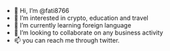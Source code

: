 - 👋 Hi, I’m @fati8766
- 👀 I’m interested in crypto, education and travel
- 🌱 I’m currently learning foreign language
- 💞️ I’m looking to collaborate on any business activity
- 📫 you can reach me through twitter.
<!---
fati8766/fati8766 is a ✨ special ✨ repository because its `README.md` (this file) appears on your GitHub profile.
You can click the Preview link to take a look at your changes.
--->
